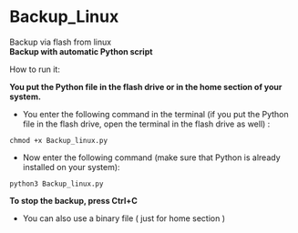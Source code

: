 # Backup_Linux
Backup via flash from linux  
**Backup with automatic Python script‌** 

How to run it:

**You put the Python file in the flash drive or in the home section of your system.**

- You enter the following command in the terminal (if you put the Python file in the flash drive, open the terminal in the flash drive as well) :  

``` chmod +x Backup_linux.py ```

- Now enter the following command (make sure that Python is already installed on your system):  

``` python3 Backup_linux.py ```

**To stop the backup, press Ctrl+C**

- You can also use a binary file ( just for home section )
